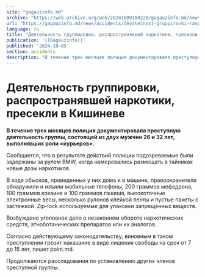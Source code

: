 ```yaml
---
site: "gagauzinfo.md"
archive: "https://web.archive.org/web/20241009100228/gagauzinfo.md/news/accidents/deyatelnost-gruppirovki-rasprostranyavshei-narkotiki-presekli-v-kishineve"
url: "https://gagauzinfo.md/news/accidents/deyatelnost-gruppirovki-rasprostranyavshei-narkotiki-presekli-v-kishineve"
language: ru
title: "Деятельность группировки, распространявшей наркотики, пресекли в Кишиневе"
publication: '[[Gagauzinfo]]'
published: '2024-10-05'
section: accidents
description: "В течение трех месяцев полиция документировала преступную деятельность группы, состоящей из двух мужчин 26 и 32 лет, выполнявших роли «курьеров»."
---
```


# Деятельность группировки, распространявшей наркотики, пресекли в Кишиневе

**В течение трех месяцев полиция документировала преступную деятельность группы, состоящей из двух мужчин 26 и 32 лет, выполнявших роли «курьеров».**

Сообщается, что в результате действий полиции подозреваемые были задержаны за рулем BMW, когда намеревались размещать в тайниках новые дозы наркотиков.

В ходе обысков, проведенных у них дома и в машине, правоохранители обнаружили и изъяли мобильные телефоны, 200 граммов мефедрона, 100 граммов кокаина и 100 граммов гашиша, высокоточные электронные весы, несколько рулонов клейкой ленты и пустые пакеты с застежкой  Zip-lock используемые для упаковки запрещенных веществ.

Возбуждено уголовное дело о незаконном обороте наркотических средств, этноботанических препаратов или их аналогов.

Согласно действующему законодательству, виновным в таком преступлении грозит наказание в виде лишения свободы на срок от 7 до 15 лет, пишет point.md.

Продолжаются расследования по установлению других членов преступной группы.